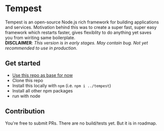 # Tempest

Tempest is an open-source Node.js rich framework for building applications and services. Motivation behind this was to create a super fast, super easy framework which restarts faster, gives flexiblity to do anything yet saves you from wiriting same boilerplate.  
**DISCLAIMER**:  _This version is in early stages. May contain bug. Not yet recommended to use in production_.
## Get started
- [Use this repo as base for now](https://github.com/shahidcodes/tempest-example)
- Clone this repo
- Install this locally with `npm` (i.e. `npm i ../tempest`)
- Install all other npm packages
- run with node

## Contribution
You're free to submit PRs. There are no build/tests yet. But it is in roadmap.
